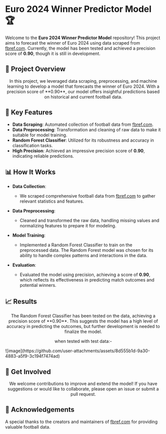 # **Euro 2024 Winner Predictor Model** 🏆

  Welcome to the **Euro 2024 Winner Predictor Model** repository! This project aims to forecast the winner of Euro 2024 using data scraped from [fbref.com](https://fbref.com). Currently, the model has been tested and achieved a precision score of **0.90**, though it is still in development.


## 🚀 **Project Overview**

<p align="center">
  In this project, we leveraged data scraping, preprocessing, and machine learning to develop a model that forecasts the winner of Euro 2024. With a precision score of **0.90**, our model offers insightful predictions based on historical and current football data.
</p>

## 🌟 **Key Features**

- **Data Scraping**: Automated collection of football data from [fbref.com](https://fbref.com).
- **Data Preprocessing**: Transformation and cleaning of raw data to make it suitable for model training.
- **Random Forest Classifier**: Utilized for its robustness and accuracy in classification tasks.
- **High Precision**: Achieved an impressive precision score of **0.90**, indicating reliable predictions.

## 📊 **How It Works**

- **Data Collection**:
  - We scraped comprehensive football data from [fbref.com](https://fbref.com) to gather relevant statistics and features.

- **Data Preprocessing**:
  - Cleaned and transformed the raw data, handling missing values and normalizing features to prepare it for modeling.

- **Model Training**:
  - Implemented a Random Forest Classifier to train on the preprocessed data. The Random Forest model was chosen for its ability to handle complex patterns and interactions in the data.

- **Evaluation**:
  - Evaluated the model using precision, achieving a score of **0.90**, which reflects its effectiveness in predicting match outcomes and potential winners.

## 📈 **Results**

<p align="center">
  The Random Forest Classifier has been tested on the data, achieving a precision score of **0.90**. This suggests the model has a high level of accuracy in predicting the outcomes, but further development is needed to finalize the model.
</p>
<p align="center">
  when tested with test data:-
</p>
![image](https://github.com/user-attachments/assets/8d555b1d-9a30-4883-a5f9-3c194f7474ad)

## 💬 **Get Involved**

<p align="center">
  We welcome contributions to improve and extend the model! If you have suggestions or would like to collaborate, please open an issue or submit a pull request.
</p>

## 🤝 **Acknowledgements**


  A special thanks to the creators and maintainers of [fbref.com](https://fbref.com) for providing valuable football data.

